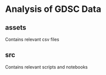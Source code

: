 # Analysis of GDSC Data

## assets

Contains relevant csv files

## src

Contains relevant scripts and notebooks

